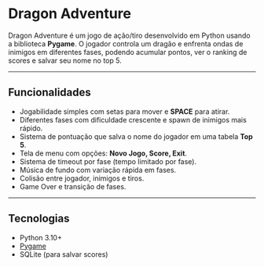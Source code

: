 # Dragon Adventure

Dragon Adventure é um jogo de ação/tiro desenvolvido em Python usando a biblioteca **Pygame**. 
O jogador controla um dragão e enfrenta ondas de inimigos em diferentes fases, podendo acumular pontos, ver o ranking de scores e salvar seu nome no top 5.

---

## Funcionalidades

- Jogabilidade simples com setas para mover e **SPACE** para atirar.
- Diferentes fases com dificuldade crescente e spawn de inimigos mais rápido.
- Sistema de pontuação que salva o nome do jogador em uma tabela **Top 5**.
- Tela de menu com opções: **Novo Jogo, Score, Exit**.
- Sistema de timeout por fase (tempo limitado por fase).
- Música de fundo com variação rápida em fases.
- Colisão entre jogador, inimigos e tiros.
- Game Over e transição de fases.

---

## Tecnologias

- Python 3.10+
- [Pygame](https://www.pygame.org/)
- SQLite (para salvar scores)
